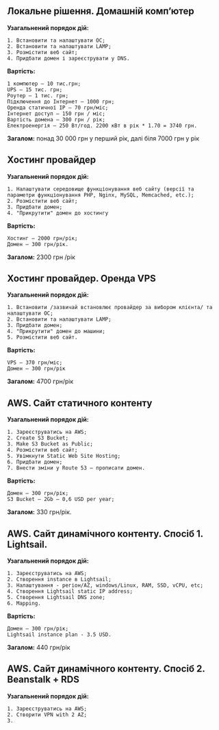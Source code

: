 ## Локальне рішення. Домашній комп’ютер

**Узагальнений порядок дій:**

    1. Встановити та налаштувати ОС;
    2. Встановити та налаштувати LAMP;
    3. Розмістити веб сайт;
    4. Придбати домен і зареєструвати у DNS.
    
**Вартість:**

    1 компютер – 10 тис.грн;
    UPS – 15 тис. грн;
    Роутер – 1 тис. грн;
    Підключення до Інтернет – 1000 грн;
    Оренда статичної ІР – 70 грн/міс;
    Інтернет доступ – 150 грн / міс;
    Вартість домена – 300 грн / рік;
    Електроенергія – 250 Вт/год. 2200 кВт в рік * 1.70 = 3740 грн.


**Загалом:** понад 30 000 грн у перший рік, далі біля 7000 грн у рік

## Хостинг провайдер

**Узагальнений порядок дій:**

    1. Налаштувати середовище функціонування веб сайту (версії та параметри функціонування РНР, Nginx, MySQL, Memcached, etc.);  
    2. Розмістити веб сайт;
    3. Придбати домен;
    4. "Прикрутити" домен до хостингу

**Вартість:** 

    Хостинг – 2000 грн/рік;
    Домен – 300 грн/рік.
    
**Загалом:** 2300 грн /рік

## Хостинг провайдер. Оренда VPS

**Узагальнений порядок дій:**

    1. Встановити /зазвичай встановлює провайдер за вибором клієнта/ та налаштувати ОС;
    2. Встановити та налаштувати LAMP;
    3. Придбати домен;
    4. "Прикрутити" домен до машини;
    5. Розмістити веб сайт.

**Вартість:**

    VPS – 370 грн/міс;
    Домен – 300 грн/рік

**Загалом:** 4700 грн/рік

## AWS. Сайт статичного контенту

**Узагальнений порядок дій:**

    1. Зареєструватись на AWS;
    2. Create S3 Bucket;
    3. Make S3 Bucket as Public;
    4. Розмістити веб сайт;
    5. Увімкнути Static Web Site Hosting;
    6. Придбати домен; 
    7. Внести зміни у Route 53 – прописати домен.

**Вартість:**

    Домен – 300 грн/рік;
    S3 Bucket – 2Gb – 0,6 USD per year;
    
**Загалом:** 330 грн/рік.

## AWS. Сайт динамічного контенту. Спосіб 1. Lightsail.

**Узагальнений порядок дій:**

    1. Зареєструватись на AWS;
    2. Створення instance в Lightsail;
    3. Налаштування - регіон/AZ, windows/Linux, RAM, SSD, vCPU, etc;
    4. Створення Lightsail static IP address;
    5. Створення Lightsail DNS zone;
    6. Mapping.
    
**Вартість:**

    Домен – 300 грн/рік;
    Lightsail instance plan - 3.5 USD.

**Загалом:** 440 грн/рік

## AWS. Сайт динамічного контенту. Спосіб 2. Beanstalk + RDS

**Узагальнений порядок дій:**

    1. Зареєструватись на AWS;
    2. Створити VPN with 2 AZ;
    3. 



